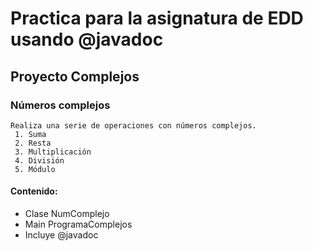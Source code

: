 # Practica para la asignatura de EDD usando @javadoc
## Proyecto Complejos
### Números complejos
    Realiza una serie de operaciones con números complejos.
     1. Suma
     2. Resta
     3. Multiplicación
     4. División
     5. Módulo
    
#### Contenido:
<ul>
  
<li>Clase NumComplejo</li>
<li>Main ProgramaComplejos</li>
<li>Incluye @javadoc</li>
  
</ul>
